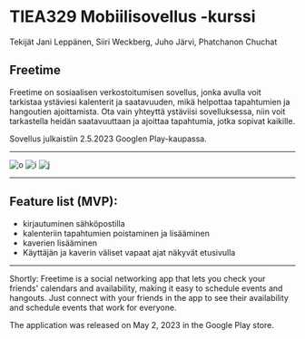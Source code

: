 # TIEA329 Mobiilisovellus -kurssi

Tekijät
Jani Leppänen, Siiri Weckberg, Juho Järvi, Phatchanon Chuchat

## Freetime

Freetime on sosiaalisen verkostoitumisen sovellus, jonka avulla voit tarkistaa ystäviesi kalenterit ja saatavuuden, mikä helpottaa tapahtumien ja hangoutien ajoittamista. Ota vain yhteyttä ystäviisi sovelluksessa, niin voit tarkastella heidän saatavuuttaan ja ajoittaa tapahtumia, jotka sopivat kaikille.

Sovellus julkaistiin 2.5.2023 Googlen Play-kaupassa.

---------------------------------------------------------------------------------------------
![o](https://user-images.githubusercontent.com/120563276/235960785-22f7bba7-20fe-4285-9338-2f5e6b100d96.png)
![i](https://user-images.githubusercontent.com/120563276/235960790-141f8839-0158-4a3d-900a-6bff180dc0af.png)
![j](https://user-images.githubusercontent.com/120563276/235960795-e66f1be6-4477-4d0e-9263-c159bb65a090.png)


---------------------------------------------------------------------------------------------

## Feature list (MVP):
* kirjautuminen sähköpostilla
* kalenteriin tapahtumien poistaminen ja lisääminen
* kaverien lisääminen
* Käyttäjän ja kaverin väliset vapaat ajat näkyvät etusivulla


----------------------------------------------------------------------------------------------------
Shortly:
Freetime is a social networking app that lets you check your friends' calendars and availability, making it easy to schedule events and hangouts. Just connect with your friends in the app to see their availability and schedule events that work for everyone.

The application was released on May 2, 2023 in the Google Play store.
